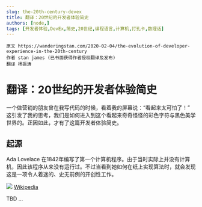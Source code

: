 ```yaml
---
slug: the-20th-century-devex
title: 翻译：20世纪的开发者体验简史
authors: [node,]
tags: [开发者体验,DevEx,简史,20世纪,编程语言,计算机,打孔卡,数理话]
---
```


```
原文 https://wanderingstan.com/2020-02-04/the-evolution-of-developer-experience-in-the-20th-century
作者 stan james (已书面获得作者授权翻译及发布)
翻译 杨振涛
```

# 翻译：20世纪的开发者体验简史

一个做营销的朋友曾在我写代码的时候，看着我的屏幕说：“看起来太可怕了！” 这引发了我的思考，我们是如何进入到这个看起来奇奇怪怪的彩色字符与黑色美学世界的。正因如此，才有了这篇开发者体验简史。

## 起源 

Ada Lovelace 在1842年编写了第一个计算机程序。由于当时实际上并没有计算机，因此该程序从来没有运行过。不过当看到她如何在纸上实现算法时，就会发现这是一项令人着迷的、史无前例的开创性工作。

![](Diagram_for_the_computation_of_Bernoulli_numbers-1024x717.jpg)
[Wikipedia](https://en.wikipedia.org/wiki/Ada_Lovelace#/media/File:Diagram_for_the_computation_of_Bernoulli_numbers.jpg)

TBD ...

